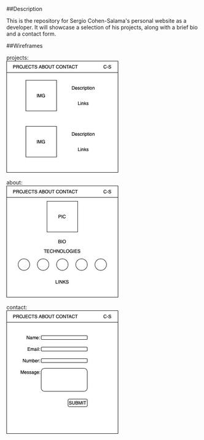 ##Description

This is the repository for Sergio Cohen-Salama's personal website as a developer. It will showcase a selection of his projects, along with a brief bio and a contact form.

##Wireframes

projects:  
!['projects'](Projects-2.jpg)

about:  
!['about'](About-2.jpg)

contact:  
!['contact'](Contact-2.jpg)
